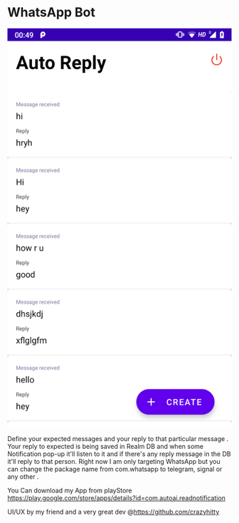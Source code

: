 # WhatsApp Bot

![](app/images/newUI.png)

Define your expected messages and your reply to that particular message . Your reply to expected is being saved in Realm DB and when some Notification pop-up it'll listen to it and if there's any reply message in the DB it'll reply to that person. Right now I am only targeting WhatsApp but you can change the package name from com.whatsapp to telegram, signal or any other . 

You Can download my App from playStore https://play.google.com/store/apps/details?id=com.autoai.readnotification

UI/UX by my friend and a very great dev @https://github.com/crazyhitty
